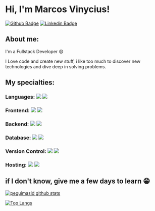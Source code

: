 
# Hi, I'm Marcos  Vinycius!

[![Github Badge](https://img.shields.io/badge/-Github-000?style=flat-square&logo=Github&logoColor=white&link=https://github.com/peguimasid)](https://github.com/VnySrc)
[![Linkedin Badge](https://img.shields.io/badge/-LinkedIn-blue?style=flat-square&logo=Linkedin&logoColor=white&link=https://www.linkedin.com/in/VnySrc/)](https://www.linkedin.com/in/VnySrc/)

## About me:

I'm a Fullstack Developer :smile:

I Love code and create new stuff, i like too much to discover new technologies and dive deep in solving problems.

## My specialties:

### Languages: <img src="https://img.shields.io/badge/javascript%20-%23323330.svg?&style=for-the-badge&logo=javascript&logoColor=%23F7DF1E"/> <img src="https://img.shields.io/badge/typescript%20-%23007ACC.svg?&style=for-the-badge&logo=typescript&logoColor=white"/>

### Frontend: <img src="https://img.shields.io/badge/html5%20-%23E34F26.svg?&style=for-the-badge&logo=html5&logoColor=white"/> <img src="https://img.shields.io/badge/css3%20-%231572B6.svg?&style=for-the-badge&logo=css3&logoColor=white"/> 

### Backend: <img src="https://img.shields.io/badge/node.js%20-%2343853D.svg?&style=for-the-badge&logo=node.js&logoColor=white"/> <img src="https://img.shields.io/badge/express.js%20-%23404d59.svg?&style=for-the-badge"/>

### Database: <img src ="https://img.shields.io/badge/firebase-ffca28?style=for-the-badge&logo=firebase&logoColor=black"/> <img src ="https://img.shields.io/badge/MySQL-005C84?style=for-the-badge&logo=mysql&logoColor=white"/>

### Version Control: <img src="https://img.shields.io/badge/git%20-F05032.svg?&style=for-the-badge&logo=git&logoColor=white"/> <img src="https://img.shields.io/badge/github%20-%23121011.svg?&style=for-the-badge&logo=github&logoColor=white"/>

### Hosting: <img src="https://img.shields.io/badge/Netlify-00C7B7?style=for-the-badge&logo=netlify&logoColor=white" />	<img src="https://img.shields.io/badge/Heroku-430098?style=for-the-badge&logo=heroku&logoColor=white"/>

## if I don't know, give me a few days to learn 😁

[![peguimasid github stats](https://github-readme-stats.vercel.app/api?username=VnySrc&show_icons=true&title_color=fff&icon_color=37aaff&text_color=f8f8f2&bg_color=171c24&count_private=true)](https://github.com/VnySrc)

[![Top Langs](https://github-readme-stats.vercel.app/api/top-langs/?username=VnySrc&layout=compact&title_color=fff&text_color=f8f8f2&hide=java&bg_color=171c24)](https://github.com/VnySrc)
